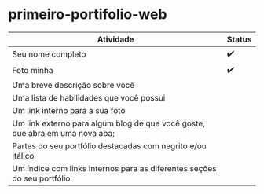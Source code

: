 # primeiro-portifolio-web

| Atividade  |  Status |
|---         | ---     |
| Seu nome completo  | :heavy_check_mark: |
| Foto minha | :heavy_check_mark: |
| Uma breve descrição sobre você |  |
| Uma lista de habilidades que você possui |  |
| Um link interno para a sua foto |  |
| Um link externo para algum blog de que você goste, que abra em uma nova aba; |  |
| Partes do seu portfólio destacadas com negrito e/ou itálico |  |
| Um índice com links internos para as diferentes seções do seu portfólio. |  |